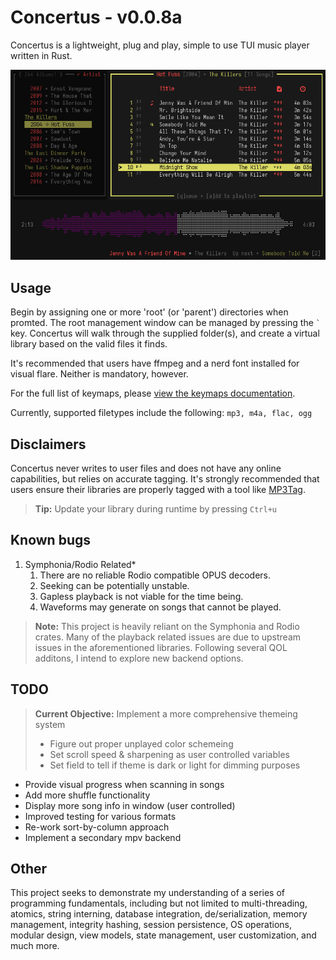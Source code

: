 # Concertus - v0.0.8a

Concertus is a lightweight, plug and play, simple to use TUI music player written in Rust.

![concertus.png](./docs/header.png)

## Usage

Begin by assigning one or more 'root' (or 'parent') directories when promted.
The root management window can be managed by pressing the ``` ` ``` key.
Concertus will walk through the supplied folder(s), and create a virtual
library based on the valid files it finds.

It's recommended that users have ffmpeg and a nerd font installed for visual
flare. Neither is mandatory, however.

For the full list of keymaps, please [view the keymaps
documentation](./docs/keymaps.md).

Currently, supported filetypes include the following: ```mp3, m4a, flac, ogg```

## Disclaimers

Concertus never writes to user files and does not have any online capabilities,
but relies on accurate tagging. It's strongly recommended that users ensure
their libraries are properly tagged with a tool like
[MP3Tag](https://www.mp3tag.de/en/). 

> **Tip:** Update your library during runtime by pressing `Ctrl+u`

## Known bugs

1. Symphonia/Rodio Related*
    1. There are no reliable Rodio compatible OPUS decoders.
    1. Seeking can be potentially unstable.
    1. Gapless playback is not viable for the time being.
    1. Waveforms may generate on songs that cannot be played.

> **Note:** This project is heavily reliant on the Symphonia and Rodio crates.
Many of the playback related issues are due to upstream issues in the
aforementioned libraries. Following several QOL additons, I intend to explore
new backend options. 

## TODO 

> **Current Objective:** Implement a more comprehensive themeing system
> - Figure out proper unplayed color schemeing
> - Set scroll speed & sharpening as user controlled variables
> - Set field to tell if theme is dark or light for dimming purposes

- Provide visual progress when scanning in songs
- Add more shuffle functionality
- Display more song info in window (user controlled)
- Improved testing for various formats
- Re-work sort-by-column approach
- Implement a secondary mpv backend

## Other

This project seeks to demonstrate my understanding of a series of programming
fundamentals, including but not limited to multi-threading, atomics, string
interning, database integration, de/serialization, memory management, integrity
hashing, session persistence, OS operations, modular design, view models, 
state management, user customization, and much more. 
